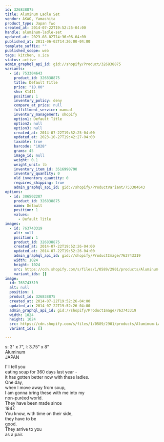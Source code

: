 ```yaml
---
id: 326838875
title: Aluminum Ladle Set
vendor: AKAO, Yamashita
product_type: Japan Two
created_at: 2014-07-22T19:52:25-04:00
handle: aluminum-ladle-set
updated_at: 2023-08-02T14:36:06-04:00
published_at: 2011-06-02T14:26:00-04:00
template_suffix: ""
published_scope: web
tags: kitchen, x.ica
status: active
admin_graphql_api_id: gid://shopify/Product/326838875
variants:
  - id: 753304643
    product_id: 326838875
    title: Default Title
    price: "18.00"
    sku: K1411
    position: 1
    inventory_policy: deny
    compare_at_price: null
    fulfillment_service: manual
    inventory_management: shopify
    option1: Default Title
    option2: null
    option3: null
    created_at: 2014-07-22T19:52:25-04:00
    updated_at: 2023-10-27T19:42:27-04:00
    taxable: true
    barcode: "1028"
    grams: 45
    image_id: null
    weight: 0.1
    weight_unit: lb
    inventory_item_id: 3516990790
    inventory_quantity: 0
    old_inventory_quantity: 0
    requires_shipping: true
    admin_graphql_api_id: gid://shopify/ProductVariant/753304643
options:
  - id: 386502287
    product_id: 326838875
    name: Default
    position: 1
    values:
      - Default Title
images:
  - id: 763743319
    alt: null
    position: 1
    product_id: 326838875
    created_at: 2014-07-22T19:52:26-04:00
    updated_at: 2014-07-22T19:52:26-04:00
    admin_graphql_api_id: gid://shopify/ProductImage/763743319
    width: 1024
    height: 1024
    src: https://cdn.shopify.com/s/files/1/0589/2901/products/Aluminum-Ladle-Set.jpeg?v=1406073146
    variant_ids: []
image:
  id: 763743319
  alt: null
  position: 1
  product_id: 326838875
  created_at: 2014-07-22T19:52:26-04:00
  updated_at: 2014-07-22T19:52:26-04:00
  admin_graphql_api_id: gid://shopify/ProductImage/763743319
  width: 1024
  height: 1024
  src: https://cdn.shopify.com/s/files/1/0589/2901/products/Aluminum-Ladle-Set.jpeg?v=1406073146
  variant_ids: []

---
```


s: 3" x 7", l: 3.75" x 8"  
Aluminum  
JAPAN

<!-- td {border: 1px solid #ccc;}br {mso-data-placement:same-cell;} -->

I'll tell you  
eating soup for 360 days last year -  
it has gotten better now with these ladles.  
One day,  
when I move away from soup,  
I am gonna bring these with me into my  
non-puréed world.  
They have been made since  
1947.  
You know, with time on their side,  
they have to be  
good.  
They arrive to you  
as a pair.